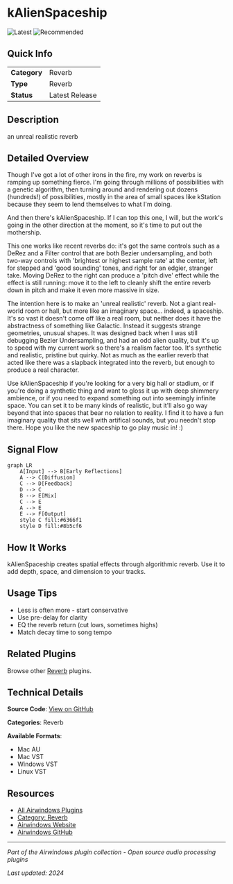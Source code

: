 # kAlienSpaceship

![Latest](https://img.shields.io/badge/-Latest-10b981) ![Recommended](https://img.shields.io/badge/-Recommended-6366f1)

## Quick Info

| | |
|---|---|
| **Category** | Reverb |
| **Type** | Reverb |
| **Status** | Latest Release |

## Description

an unreal realistic reverb

## Detailed Overview

Though I've got a lot of other irons in the fire, my work on reverbs is ramping up something fierce. I'm going through millions of possibilities with a genetic algorithm, then turning around and rendering out dozens (hundreds!) of possibilities, mostly in the area of small spaces like kStation because they seem to lend themselves to what I'm doing.

And then there's kAlienSpaceship. If I can top this one, I will, but the work's going in the other direction at the moment, so it's time to put out the mothership.

This one works like recent reverbs do: it's got the same controls such as a DeRez and a Filter control that are both Bezier undersampling, and both two-way controls with 'brightest or highest sample rate' at the center, left for stepped and 'good sounding' tones, and right for an edgier, stranger take. Moving DeRez to the right can produce a 'pitch dive' effect while the effect is still running: move it to the left to cleanly shift the entire reverb down in pitch and make it even more massive in size.

The intention here is to make an 'unreal realistic' reverb. Not a giant real-world room or hall, but more like an imaginary space… indeed, a spaceship. It's so vast it doesn't come off like a real room, but neither does it have the abstractness of something like Galactic. Instead it suggests strange geometries, unusual shapes. It was designed back when I was still debugging Bezier Undersampling, and had an odd alien quality, but it's up to speed with my current work so there's a realism factor too. It's synthetic and realistic, pristine but quirky. Not as much as the earlier reverb that acted like there was a slapback integrated into the reverb, but enough to produce a real character.

Use kAlienSpaceship if you're looking for a very big hall or stadium, or if you're doing a synthetic thing and want to gloss it up with deep shimmery ambience, or if you need to expand something out into seemingly infinite space. You can set it to be many kinds of realistic, but it'll also go way beyond that into spaces that bear no relation to reality. I find it to have a fun imaginary quality that sits well with artifical sounds, but you needn't stop there. Hope you like the new spaceship to go play music in! :)

## Signal Flow

```mermaid
graph LR
    A[Input] --> B[Early Reflections]
    A --> C[Diffusion]
    C --> D[Feedback]
    D --> C
    B --> E[Mix]
    C --> E
    A --> E
    E --> F[Output]
    style C fill:#6366f1
    style D fill:#8b5cf6
```

## How It Works

kAlienSpaceship creates spatial effects through algorithmic reverb. Use it to add depth, space, and dimension to your tracks.

## Usage Tips

- Less is often more - start conservative
- Use pre-delay for clarity
- EQ the reverb return (cut lows, sometimes highs)
- Match decay time to song tempo


## Related Plugins

Browse other [Reverb](../categories/reverb.md) plugins.


## Technical Details

**Source Code**: [View on GitHub](https://github.com/airwindows/airwindows/tree/master/plugins/LinuxVST/src/kAlienSpaceship)

**Categories**: Reverb

**Available Formats**:
- Mac AU
- Mac VST
- Windows VST
- Linux VST

## Resources

- [All Airwindows Plugins](../../README.md)
- [Category: Reverb](../categories/reverb.md)
- [Airwindows Website](https://www.airwindows.com)
- [Airwindows GitHub](https://github.com/airwindows/airwindows)

---

*Part of the Airwindows plugin collection - Open source audio processing plugins*

*Last updated: 2024*
